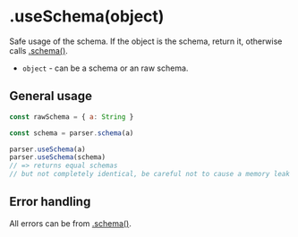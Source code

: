# .useSchema(object)

Safe usage of the schema. If the object is the schema, return it, otherwise calls [.schema()](./schema.md).

- `object` - can be a schema or an raw schema.

## General usage

```javascript
const rawSchema = { a: String }

const schema = parser.schema(a)

parser.useSchema(a)
parser.useSchema(schema)
// => returns equal schemas
// but not completely identical, be careful not to cause a memory leak
```

## Error handling

All errors can be from [.schema()](./schema.md).
